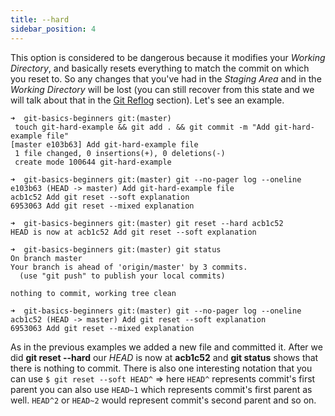 ```yaml
---
title: --hard
sidebar_position: 4
---
```


This option is considered to be dangerous because it modifies your *Working Directory*, and basically
resets everything to match the commit on which you reset to.
So any changes that you've had in the *Staging Area* and in the *Working Directory* will be lost
(you can still recover from this state and we will talk about that in the [Git Reflog](../git-reflog.md) section).
Let's see an example.

```shell {2}
➜  git-basics-beginners git:(master)
 touch git-hard-example && git add . && git commit -m "Add git-hard-example file"
[master e103b63] Add git-hard-example file
 1 file changed, 0 insertions(+), 0 deletions(-)
 create mode 100644 git-hard-example
```

```shell
➜  git-basics-beginners git:(master) git --no-pager log --oneline
e103b63 (HEAD -> master) Add git-hard-example file
acb1c52 Add git reset --soft explanation
6953063 Add git reset --mixed explanation
```

```shell
➜  git-basics-beginners git:(master) git reset --hard acb1c52
HEAD is now at acb1c52 Add git reset --soft explanation
```

```shell
➜  git-basics-beginners git:(master) git status
On branch master
Your branch is ahead of 'origin/master' by 3 commits.
  (use "git push" to publish your local commits)

nothing to commit, working tree clean
```

```shell
➜  git-basics-beginners git:(master) git --no-pager log --oneline
acb1c52 (HEAD -> master) Add git reset --soft explanation
6953063 Add git reset --mixed explanation
```

As in the previous examples we added a new file and committed it. After we did **git reset --hard** 
our *HEAD* is now at **acb1c52** and **git status** shows that there is nothing to commit.
There is also one interesting notation that you can use
`$ git reset --soft HEAD^` => here `HEAD^` represents commit's first parent you can also use `HEAD~1`
which represents commit's first parent as well. `HEAD^2` or `HEAD~2` would represent commit's
second parent and so on.